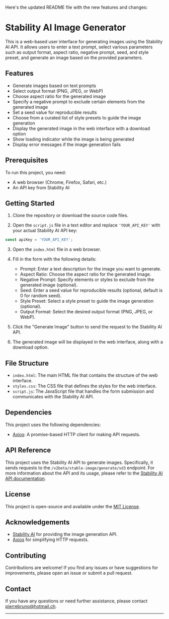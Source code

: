 Here's the updated README file with the new features and changes:

# Stability AI Image Generator

This is a web-based user interface for generating images using the Stability AI API. It allows users to enter a text prompt, select various parameters such as output format, aspect ratio, negative prompt, seed, and style preset, and generate an image based on the provided parameters.

## Features

- Generate images based on text prompts
- Select output format (PNG, JPEG, or WebP)
- Choose aspect ratio for the generated image
- Specify a negative prompt to exclude certain elements from the generated image
- Set a seed value for reproducible results
- Choose from a curated list of style presets to guide the image generation
- Display the generated image in the web interface with a download option
- Show loading indicator while the image is being generated
- Display error messages if the image generation fails

## Prerequisites

To run this project, you need:

- A web browser (Chrome, Firefox, Safari, etc.)
- An API key from Stability AI

## Getting Started

1. Clone the repository or download the source code files.

2. Open the `script.js` file in a text editor and replace `'YOUR_API_KEY'` with your actual Stability AI API key:

```javascript
const apiKey = 'YOUR_API_KEY';
```

3. Open the `index.html` file in a web browser.

4. Fill in the form with the following details:
   - Prompt: Enter a text description for the image you want to generate.
   - Aspect Ratio: Choose the aspect ratio for the generated image.
   - Negative Prompt: Specify elements or styles to exclude from the generated image (optional).
   - Seed: Enter a seed value for reproducible results (optional, default is 0 for random seed).
   - Style Preset: Select a style preset to guide the image generation (optional).
   - Output Format: Select the desired output format (PNG, JPEG, or WebP).

5. Click the "Generate Image" button to send the request to the Stability AI API.

6. The generated image will be displayed in the web interface, along with a download option.

## File Structure

- `index.html`: The main HTML file that contains the structure of the web interface.
- `styles.css`: The CSS file that defines the styles for the web interface.
- `script.js`: The JavaScript file that handles the form submission and communicates with the Stability AI API.

## Dependencies

This project uses the following dependencies:

- [Axios](https://github.com/axios/axios): A promise-based HTTP client for making API requests.

## API Reference

This project uses the Stability AI API to generate images. Specifically, it sends requests to the `/v2beta/stable-image/generate/sd3` endpoint. For more information about the API and its usage, please refer to the [Stability AI API documentation](https://platform.stability.ai/docs/api-reference).

## License

This project is open-source and available under the [MIT License](LICENSE).

## Acknowledgements

- [Stability AI](https://stability.ai/) for providing the image generation API.
- [Axios](https://github.com/axios/axios) for simplifying HTTP requests.

## Contributing

Contributions are welcome! If you find any issues or have suggestions for improvements, please open an issue or submit a pull request.

## Contact

If you have any questions or need further assistance, please contact [pierrebruno@hotmail.ch](mailto:pierrebruno@hotmail.ch).

---

